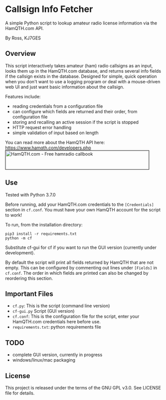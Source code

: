# Callsign Info Fetcher
A simple Python script to lookup amateur radio license information via the HamQTH.com API.

By Ross, KJ7GES

## Overview
This script interactively takes amateur (ham) radio callsigns as an input, looks them up in the HamQTH.com database, and returns several info fields if the callsign exists in the database. Designed for simple, quick operation when you don't want to use a logging program or deal with a mouse-driven web UI and just want basic information about the callsign. 

Features include:
- reading credentials from a configuration file
- can configure which fields are returned and their order, from configuration file
- storing and recalling an active session if the script is stopped
- HTTP request error handling
- simple validation of input based on length

You can read more about the HamQTH API here: https://www.hamqth.com/developers.php
<a href="https://www.hamqth.com">
    <img src="https://www.hamqth.com/images/hamqth_460x60.png" border="1" height="60" width="460" alt="HamQTH.com - Free hamradio callbook">
</a> 

## Use
Tested with Python 3.7.0

Before running, add your HamQTH.com credentials to the `[Credentials]` section in `cf.conf`. 
You must have your own HamQTH account for the script to work!

To run, from the installation directory:
```
pip3 install -r requirements.txt
python -m cf
```

Substitute cf-gui for cf if you want to run the GUI version (currently under development).

By default the script will print all fields returned by HamQTH that are not empty. This can be configured by commenting
out lines under `[Fields]` in `cf.conf`. The order in which fields are printed can also be changed by reordering this section.

## Important Files
- `cf.py`: This is the script (command line version)
- `cf-gui.py` Script (GUI version)
- `cf.conf`: This is the configuration file for the script, enter your HamQTH.com credentials here before use.
- `requirements.txt`: python requirements file

## TODO
- complete GUI version, currently in progress
- windows/linux/mac packaging

## License
This project is released under the terms of the GNU GPL v3.0. See LICENSE file for details.

